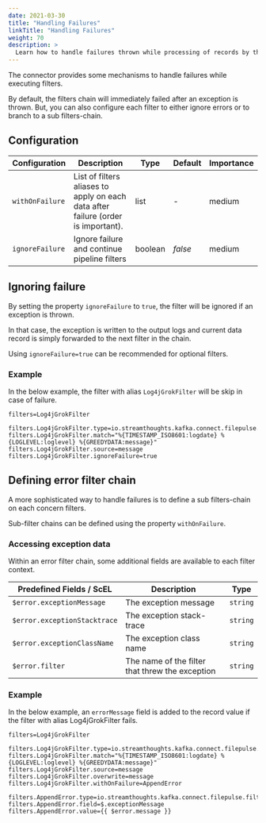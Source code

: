 ```yaml
---
date: 2021-03-30
title: "Handling Failures"
linkTitle: "Handling Failures"
weight: 70
description: >
  Learn how to handle failures thrown while processing of records by the filter chain.
---
```


The connector provides some mechanisms to handle failures while executing filters.

By default, the filters chain will immediately failed after an exception is thrown.
But, you can also configure each filter to either ignore errors or to branch to a sub filters-chain.

## Configuration

| Configuration |   Description |   Type    |   Default |   Importance  |
| --------------| --------------|-----------| --------- | ------------- |
| `withOnFailure` | List of filters aliases to apply on each data after failure (order is important). | list | *-* | medium |
| `ignoreFailure` | Ignore failure and continue pipeline filters    | boolean | *false* | medium |


## Ignoring failure

By setting the property `ignoreFailure` to `true`, the filter will be ignored if an exception is thrown.

In that case, the exception is written to the output logs and current data record is simply forwarded to the next filter in the chain.

Using `ignoreFailure=true` can be recommended for optional filters.

### Example

In the below example, the filter with alias `Log4jGrokFilter` will be skip in case of failure.

```
filters=Log4jGrokFilter

filters.Log4jGrokFilter.type=io.streamthoughts.kafka.connect.filepulse.filter.GrokFilter
filters.Log4jGrokFilter.match="%{TIMESTAMP_ISO8601:logdate} %{LOGLEVEL:loglevel} %{GREEDYDATA:message}"
filters.Log4jGrokFilter.source=message
filters.Log4jGrokFilter.ignoreFailure=true
```

## Defining error filter chain

A more sophisticated way to handle failures is to define a sub filters-chain on each concern filters.

Sub-filter chains can be defined using the property `withOnFailure`.

### Accessing exception data

Within an error filter chain, some additional fields are available to each filter context.

| Predefined Fields / ScEL | Description | Type |
|--- | --- |--- |
| `$error.exceptionMessage` | The exception message  | `string` |
| `$error.exceptionStacktrace` | The exception stack-trace  | `string` |
| `$error.exceptionClassName` | The exception class name  | `string` |
| `$error.filter`  | The name of the filter that threw the exception  | `string` |

### Example

In the below example, an `errorMessage` field is added to the record value if the filter with alias Log4jGrokFilter fails.

```
filters=Log4jGrokFilter

filters.Log4jGrokFilter.type=io.streamthoughts.kafka.connect.filepulse.filter.GrokFilter
filters.Log4jGrokFilter.match="%{TIMESTAMP_ISO8601:logdate} %{LOGLEVEL:loglevel} %{GREEDYDATA:message}"
filters.Log4jGrokFilter.source=message
filters.Log4jGrokFilter.overwrite=message
filters.Log4jGrokFilter.withOnFailure=AppendError

filters.AppendError.type=io.streamthoughts.kafka.connect.filepulse.filter.AppendFilter
filters.AppendError.field=$.exceptionMessage
filters.AppendError.value={{ $error.message }}
```